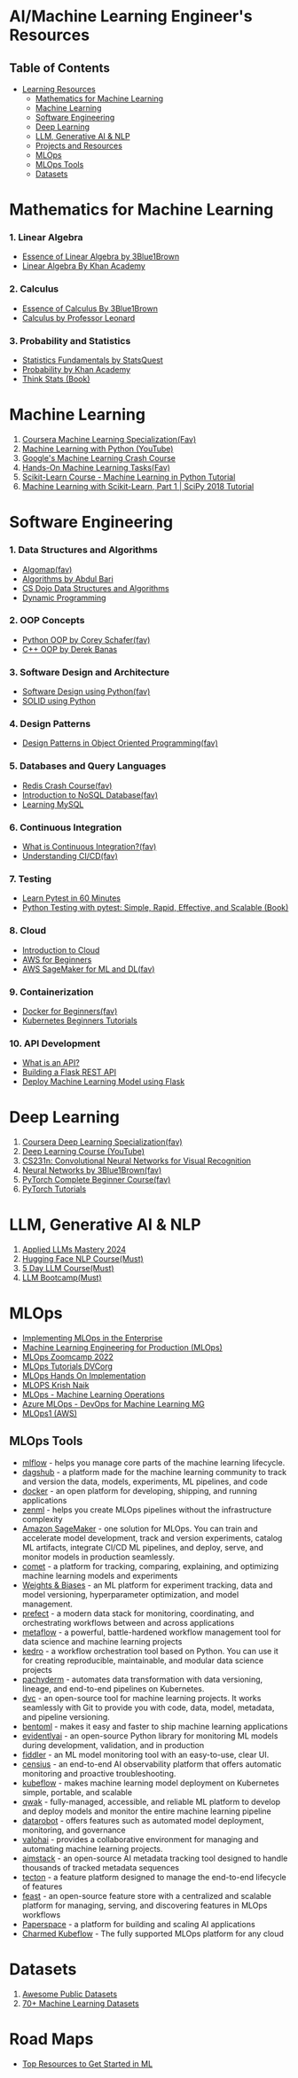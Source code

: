 # AI/Machine Learning Engineer's Resources

## Table of Contents
- [Learning Resources](#learning-resources)
  - [Mathematics for Machine Learning](#mathematics-for-machine-learning)
  - [Machine Learning](#machine-learning)
  - [Software Engineering](#software-engineering)
  - [Deep Learning](#deep-learning)
  - [LLM, Generative AI & NLP](#llm-generative-ai--nlp)
  - [Projects and Resources](#projects-and-resources)
  - [MLOps](#MLOps)
  - [MLOps Tools](#MLOps-Tools)
  - [Datasets](#datasets)

# Mathematics for Machine Learning
### 1. Linear Algebra
- [Essence of Linear Algebra by 3Blue1Brown](https://www.youtube.com/watch?v=fNk_zzaMoSs&list=PLZHQObOWTQDPD3MizzM2xVFitgF8hE_ab)
- [Linear Algebra By Khan Academy](https://www.youtube.com/watch?v=xyAuNHPsq-g&list=PLFD0EB975BA0CC1E0)

### 2. Calculus
- [Essence of Calculus By 3Blue1Brown](https://www.youtube.com/watch?v=WUvTyaaNkzM&list=PLZHQObOWTQDMsr9K-rj53DwVRMYO3t5Yr)
- [Calculus by Professor Leonard](https://www.youtube.com/watch?v=fYyARMqiaag&list=PLF797E961509B4EB5)

### 3. Probability and Statistics
- [Statistics Fundamentals by StatsQuest](https://www.youtube.com/watch?v=qBigTkBLU6g&list=PLblh5JKOoLUK0FLuzwntyYI10UQFUhsY9)
- [Probability by Khan Academy](https://www.youtube.com/watch?v=uzkc-qNVoOk&list=PLC58778F28211FA19)
- [Think Stats (Book)](https://greenteapress.com/thinkstats/)

# Machine Learning
1. [Coursera Machine Learning Specialization(Fav)](https://www.coursera.org/specializations/machine-learning-introduction)
2. [Machine Learning with Python (YouTube)](https://www.youtube.com/watch?v=gmvvaobm7eQ&list=PLeo1K3hjS3uvCeTYTeyfe0-rN5r8zn9rw)
3. [Google's Machine Learning Crash Course](https://developers.google.com/machine-learning/crash-course)
4. [Hands-On Machine Learning Tasks(Fav)](https://github.com/ageron/handson-ml/tree/master)
5. [Scikit-Learn Course - Machine Learning in Python Tutorial](https://www.youtube.com/watch?v=pqNCD_5r0IU)
6. [Machine Learning with Scikit-Learn, Part 1 | SciPy 2018 Tutorial](https://www.youtube.com/watch?v=4PXAztQtoTg)

# Software Engineering
### 1. Data Structures and Algorithms
- [Algomap(fav)](algomap.io)
- [Algorithms by Abdul Bari](https://www.youtube.com/watch?v=0IAPZzGSbME&list=PLDN4rrl48XKpZkf03iYFl-O29szjTrs_O)
- [CS Dojo Data Structures and Algorithms](https://www.youtube.com/watch?v=bum_19loj9A&list=PLBZBJbE_rGRV8D7XZ08LK6z-4zPoWzu5H)
- [Dynamic Programming](https://www.youtube.com/watch?v=jTjRGe0wRvI&list=PLVrpF4r7WIhTT1hJqZmjP10nxsmrbRvlf)

### 2. OOP Concepts
- [Python OOP by Corey Schafer(fav)](https://www.youtube.com/watch?v=ZDa-Z5JzLYM&list=PL-osiE80TeTsqhIuOqKhwlXsIBIdSeYtc)
- [C++ OOP by Derek Banas](https://www.youtube.com/watch?v=ZOKLjJF54Xc)

### 3. Software Design and Architecture
- [Software Design using Python(fav)](https://www.youtube.com/watch?v=FLtqAi7WNBY&list=PLzMcBGfZo4-nVu4ANTe7NuU0Ny6_oyQmV)
- [SOLID using Python](https://www.youtube.com/watch?v=acmPg6aV-Zs&list=PLyLkn_nipSjNVOpdOG-nETxKfgEpbubMQ)

### 4. Design Patterns
- [Design Patterns in Object Oriented Programming(fav)](https://www.youtube.com/watch?v=v9ejT8FO-7I&list=PLrhzvIcii6GNjpARdnO4ueTUAVR9eMBpc)

### 5. Databases and Query Languages
- [Redis Crash Course(fav)](https://www.youtube.com/watch?v=Hbt56gFj998)
- [Introduction to NoSQL Database(fav)](https://www.youtube.com/watch?v=xQnIN9bW0og)
- [Learning MySQL](https://www.youtube.com/watch?v=a9W7OpS4LfI&list=PLyuRouwmQCjlXvBkTfGeDTq79r9_GoMt9)

### 6. Continuous Integration
- [What is Continuous Integration?(fav)](https://www.youtube.com/watch?v=1er2cjUq1UI)
- [Understanding CI/CD(fav)](https://www.youtube.com/watch?v=l-wdLGYwlVc)

### 7. Testing
- [Learn Pytest in 60 Minutes](https://www.youtube.com/watch?v=bbp_849-RZ4)
- [Python Testing with pytest: Simple, Rapid, Effective, and Scalable (Book)](https://www.amazon.com/Python-Testing-pytest-Effective-Scalable/dp/1680502409)

### 8. Cloud
- [Introduction to Cloud](https://www.youtube.com/watch?v=usYySG1nbfI)
- [AWS for Beginners](https://www.youtube.com/watch?v=k1RI5locZE4)
- [AWS SageMaker for ML and DL(fav)](https://www.youtube.com/watch?v=LkR3GNDB0HI&list=PLZoTAELRMXVONh5mHrXowH6-dgyWoC_Ew)

### 9. Containerization
- [Docker for Beginners(fav)](https://www.youtube.com/watch?v=fqMOX6JJhGo)
- [Kubernetes Beginners Tutorials](https://www.youtube.com/watch?v=l_lWfipUimk&list=PLhW3qG5bs-L8EU_Oocu6RkNPpYpaamtXX)

### 10. API Development
- [What is an API?](https://www.youtube.com/watch?v=s7wmiS2mSXY)
- [Building a Flask REST API](https://www.youtube.com/watch?v=GMppyAPbLYk)
- [Deploy Machine Learning Model using Flask](https://www.youtube.com/watch?v=UbCWoMf80PY)


# Deep Learning 
1. [Coursera Deep Learning Specialization(fav)](https://www.coursera.org/specializations/deep-learning)
2. [Deep Learning Course (YouTube)](https://www.youtube.com/watch?v=VMj-3S1tku0&list=PLAqhIrjkxbuWI23v9cThsA9GvCAUhRvKZ)
3. [CS231n: Convolutional Neural Networks for Visual Recognition](https://www.youtube.com/watch?v=NfnWJUyUJYU&list=PLkt2uSq6rBVctENoVBg1TpCC7OQi31AlC)
4. [Neural Networks by 3Blue1Brown(fav)](https://www.youtube.com/watch?v=aircAruvnKk&list=PLZHQObOWTQDNU6R1_67000Dx_ZCJB-3pi)
5. [PyTorch Complete Beginner Course(fav)](https://www.youtube.com/watch?v=EMXfZB8FVUA&list=PLqnslRFeH2UrcDBWF5mfPGpqQDSta6VK4)
6. [PyTorch Tutorials](https://www.youtube.com/watch?v=2S1dgHpqCdk&list=PLhhyoLH6IjfxeoooqP9rhU3HJIAVAJ3Vz)

# LLM, Generative AI & NLP
1. [Applied LLMs Mastery 2024](https://areganti.notion.site/Applied-LLMs-Mastery-2024-562ddaa27791463e9a1286199325045c)
2. [Hugging Face NLP Course(Must)](https://huggingface.co/learn/nlp-course/chapter0/1?fw=pt)
3. [5 Day LLM Course(Must)](https://github.com/mlabonne/llm-course?tab=readme-ov-file)
4. [LLM Bootcamp(Must)](https://github.com/MBAHGAT2000/Large-Language-Models-LLMs-with-roadmaps?tab=readme-ov-file)

# MLOps
- [Implementing MLOps in the Enterprise](https://www.oreilly.com/library/view/implementing-mlops-in/9781098136574/?_gl=1*ev4ki1*_ga*NzU5Nzc0MzUuMTcwMTUwNjM0MQ..*_ga_092EL089CH*MTcwMTgwNzMxMy4zLjEuMTcwMTgwNzQ1OS41Ni4wLjA.)
- [Machine Learning Engineering for Production (MLOps)](https://www.youtube.com/playlist?list=PLkDaE6sCZn6GMoA0wbpJLi3t34Gd8l0aK)
- [MLOps Zoomcamp 2022](https://www.youtube.com/playlist?list=PL3MmuxUbc_hLG1MoGNxJ9DmQSSM2bEdQT)
- [MLOps Tutorials DVCorg](https://www.youtube.com/playlist?list=PL7WG7YrwYcnDBDuCkFbcyjnZQrdskFsBz)
- [MLOps Hands On Implementation](https://www.youtube.com/playlist?list=PLwFaZuSL_mfou923msxLWAqxkj6Zcnt29)
- [MLOPS Krish Naik](https://www.youtube.com/playlist?list=PLZoTAELRMXVOk1pRcOCaG5xtXxgMalpIe)
- [MLOps - Machine Learning Operations](https://www.youtube.com/playlist?list=PL3N9eeOlCrP5a6OA473MA4KnOXWnUyV_J)
- [Azure MLOps - DevOps for Machine Learning MG](https://www.youtube.com/playlist?list=PLiQS6N-W1p3m9squzZ2cPgGdH5SBhjY6f)
- [MLOps1 (AWS)](https://www.edx.org/learn/amazon-web-services-aws/statistics-com-mlops1-aws-deploying-ai-ml-models-in-production-using-amazon-web-services)

## MLOps Tools

- [mlflow](https://mlflow.org) - helps you manage core parts of the machine learning lifecycle.
- [dagshub](https://dagshub.com) - a platform made for the machine learning community to track and version the data, models, experiments, ML pipelines, and code
- [docker](https://www.docker.com) - an open platform for developing, shipping, and running applications
- [zenml](https://www.zenml.io) - helps you create MLOps pipelines without the infrastructure complexity
- [Amazon SageMaker](https://aws.amazon.com/pm/sagemaker/?gclid=Cj0KCQiAsburBhCIARIsAExmsu7H_9sFi10FGKt5u_dHd73wamt7EIJWWu0FBo1Q7HygmyYZBLwGTPYaAhQxEALw_wcB&trk=b9fddfb8-9b30-4c54-8f91-ff16fad4dfed&sc_channel=ps&ef_id=Cj0KCQiAsburBhCIARIsAExmsu7H_9sFi10FGKt5u_dHd73wamt7EIJWWu0FBo1Q7HygmyYZBLwGTPYaAhQxEALw_wcB:G:s&s_kwcid=AL!4422!3!645208943671!e!!g!!amazon%20sagemaker!19572078909!144705028745) - one solution for MLOps. You can train and accelerate model development, track and version experiments, catalog ML artifacts, integrate CI/CD ML pipelines, and deploy, serve, and monitor models in production seamlessly.
- [comet](https://www.comet.com/site/) - a platform for tracking, comparing, explaining, and optimizing machine learning models and experiments
- [Weights & Biases](https://wandb.ai/site) - an ML platform for experiment tracking, data and model versioning, hyperparameter optimization, and model management.
- [prefect](https://www.prefect.io) - a modern data stack for monitoring, coordinating, and orchestrating workflows between and across applications
- [metaflow](https://metaflow.org) - a powerful, battle-hardened workflow management tool for data science and machine learning projects
- [kedro](https://kedro.org) -  a workflow orchestration tool based on Python. You can use it for creating reproducible, maintainable, and modular data science projects
- [pachyderm](https://www.pachyderm.com) - automates data transformation with data versioning, lineage, and end-to-end pipelines on Kubernetes.
- [dvc](https://dvc.org) - an open-source tool for machine learning projects. It works seamlessly with Git to provide you with code, data, model, metadata, and pipeline versioning. 
- [bentoml](https://www.bentoml.com) - makes it easy and faster to ship machine learning applications
- [evidentlyai](https://www.evidentlyai.com) - an open-source Python library for monitoring ML models during development, validation, and in production
- [fiddler](https://www.fiddler.ai) - an ML model monitoring tool with an easy-to-use, clear UI.
- [censius](https://censius.ai) - an end-to-end AI observability platform that offers automatic monitoring and proactive troubleshooting.
- [kubeflow](https://www.kubeflow.org/docs/) - makes machine learning model deployment on Kubernetes simple, portable, and scalable
- [qwak](https://www.qwak.com) - fully-managed, accessible, and reliable ML platform to develop and deploy models and monitor the entire machine learning pipeline
- [datarobot](https://www.datarobot.com/platform/mlops/) - offers features such as automated model deployment, monitoring, and governance
- [valohai](https://valohai.com/product/) - provides a collaborative environment for managing and automating machine learning projects.
- [aimstack](https://aimstack.io) - an open-source AI metadata tracking tool designed to handle thousands of tracked metadata sequences
- [tecton](https://www.tecton.ai/feature-store/) - a feature platform designed to manage the end-to-end lifecycle of features
- [feast](https://github.com/feast-dev/feast) - an open-source feature store with a centralized and scalable platform for managing, serving, and discovering features in MLOps workflows
- [Paperspace](https://www.paperspace.com/artificial-intelligence) - a platform for building and scaling AI applications
- [Charmed Kubeflow](https://charmed-kubeflow.io/) - The fully supported MLOps platform for any cloud 


# Datasets
1. [Awesome Public Datasets](https://github.com/awesomedata/awesome-public-datasets)
2. [70+ Machine Learning Datasets](https://data-flair.training/blogs/machine-learning-datasets/)

# Road Maps
- [Top Resources to Get Started in ML](https://mlengineerinsights.substack.com/p/top-resources-to-get-started-in-ml-8be?triedRedirect=true)
